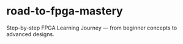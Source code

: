 # road-to-fpga-mastery
Step-by-step FPGA Learning Journey — from beginner concepts to advanced designs.
